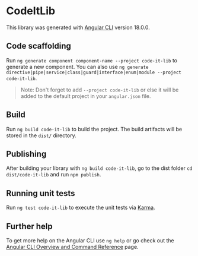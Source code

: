 # CodeItLib

This library was generated with [Angular CLI](https://github.com/angular/angular-cli) version 18.0.0.

## Code scaffolding

Run `ng generate component component-name --project code-it-lib` to generate a new component. You can also use `ng generate directive|pipe|service|class|guard|interface|enum|module --project code-it-lib`.
> Note: Don't forget to add `--project code-it-lib` or else it will be added to the default project in your `angular.json` file. 

## Build

Run `ng build code-it-lib` to build the project. The build artifacts will be stored in the `dist/` directory.

## Publishing

After building your library with `ng build code-it-lib`, go to the dist folder `cd dist/code-it-lib` and run `npm publish`.

## Running unit tests

Run `ng test code-it-lib` to execute the unit tests via [Karma](https://karma-runner.github.io).

## Further help

To get more help on the Angular CLI use `ng help` or go check out the [Angular CLI Overview and Command Reference](https://angular.dev/tools/cli) page.
